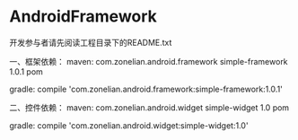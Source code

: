 # AndroidFramework
开发参与者请先阅读工程目录下的README.txt

一、框架依赖：
maven:
<dependency>
  <groupId>com.zonelian.android.framework</groupId>
  <artifactId>simple-framework</artifactId>
  <version>1.0.1</version>
  <type>pom</type>
</dependency>

gradle:
compile 'com.zonelian.android.framework:simple-framework:1.0.1'


二、控件依赖：
maven:
<dependency>
  <groupId>com.zonelian.android.widget</groupId>
  <artifactId>simple-widget</artifactId>
  <version>1.0</version>
  <type>pom</type>
</dependency>

gradle:
compile 'com.zonelian.android.widget:simple-widget:1.0'
